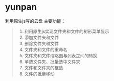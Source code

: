 # yunpan
利用原生js写的云盘
主要功能：
>1.	利用原生js实现文件夹和文件的树形菜单显示
>2.	添加文件夹和文件
>3.	删除文件夹和文件
>4.	文件夹和文件的重命名
>5.	文件夹和文件缩略图与列表之间的转换
>6.	单选文件夹、批量选中文件夹
>7.	文件和文件夹的框选
>8.	文件的批量移动
